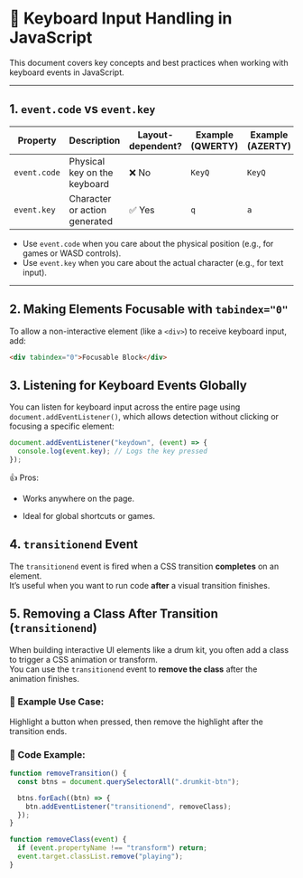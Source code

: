 # 🧠 Keyboard Input Handling in JavaScript

This document covers key concepts and best practices when working with keyboard events in JavaScript.

---

## 1. `event.code` vs `event.key`

| Property     | Description                                  | Layout-dependent? | Example (QWERTY) | Example (AZERTY) |
|--------------|----------------------------------------------|-------------------|------------------|------------------|
| `event.code` | Physical key on the keyboard                 | ❌ No              | `KeyQ`           | `KeyQ`           |
| `event.key`  | Character or action generated                | ✅ Yes             | `q`              | `a`              |

- Use `event.code` when you care about the physical position (e.g., for games or WASD controls).
- Use `event.key` when you care about the actual character (e.g., for text input).

---

## 2. Making Elements Focusable with `tabindex="0"`

To allow a non-interactive element (like a `<div>`) to receive keyboard input, add:

```html
<div tabindex="0">Focusable Block</div>
```

## 3. Listening for Keyboard Events Globally

You can listen for keyboard input across the entire page using `document.addEventListener()`, which allows detection without clicking or focusing a specific element:

```js
document.addEventListener("keydown", (event) => {
  console.log(event.key); // Logs the key pressed
});
```

👍 Pros:
- Works anywhere on the page.

- Ideal for global shortcuts or games.


## 4. `transitionend` Event

The `transitionend` event is fired when a CSS transition **completes** on an element.  
It’s useful when you want to run code **after** a visual transition finishes.

## 5. Removing a Class After Transition (`transitionend`)

When building interactive UI elements like a drum kit, you often add a class to trigger a CSS animation or transform.  
You can use the `transitionend` event to **remove the class** after the animation finishes.

### 🎯 Example Use Case:
Highlight a button when pressed, then remove the highlight after the transition ends.

### 🧩 Code Example:

```js
function removeTransition() {
  const btns = document.querySelectorAll(".drumkit-btn");

  btns.forEach((btn) => {
    btn.addEventListener("transitionend", removeClass);
  });
}

function removeClass(event) {
  if (event.propertyName !== "transform") return;
  event.target.classList.remove("playing");
}
```